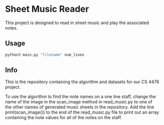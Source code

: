 # Sheet Music Reader
This project is designed to read in sheet music and play the associated notes.

## Usage
``` bash
python3 main.py "filename" num_lines
```

## Info

This is the repository containing the algorithm and datasets for our CS 4476 project.

To use the algorithm to find the note names on a one line staff, change the name of the image in the scan_image method in read_music.py to one of the other names of generated music sheets in the repository. Add the line print(scan_image()) to the end of the read_music.py file to print out an array containing the note values for all of the notes on the staff.
